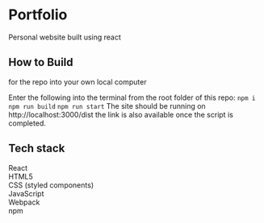 # Portfolio
Personal website built using react

## How to Build
for the repo into your own local computer

Enter the following into the terminal from the root folder of this repo:
`npm i`
`npm run build`
`npm run start`
The site should be running on http://localhost:3000/dist
the link is also available once the script is completed.

## Tech stack
React  
HTML5  
CSS (styled components)  
JavaScript  
Webpack  
npm  
